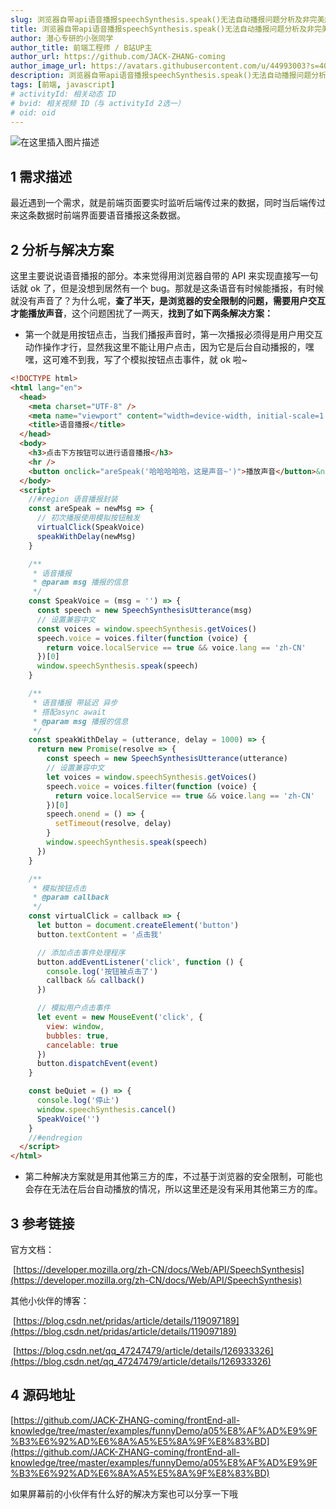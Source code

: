 ```yaml
---
slug: 浏览器自带api语音播报speechSynthesis.speak()无法自动播报问题分析及非完美解决方案
title: 浏览器自带api语音播报speechSynthesis.speak()无法自动播报问题分析及非完美解决方案
author: 潜心专研的小张同学
author_title: 前端工程师 / B站UP主
author_url: https://github.com/JACK-ZHANG-coming
author_image_url: https://avatars.githubusercontent.com/u/44993003?s=400&u=02570a73330dd7eeae310b302962c034b2833988&v=4
description: 浏览器自带api语音播报speechSynthesis.speak()无法自动播报问题分析及非完美解决方案
tags: [前端, javascript]
# activityId: 相关动态 ID
# bvid: 相关视频 ID（与 activityId 2选一）
# oid: oid
---
```


![在这里插入图片描述](https://p3-juejin.byteimg.com/tos-cn-i-k3u1fbpfcp/a54b1f3f147a4fb5b7ab0378b372ab1a~tplv-k3u1fbpfcp-zoom-1.image)

## 1 需求描述

最近遇到一个需求，就是前端页面要实时监听后端传过来的数据，同时当后端传过来这条数据时前端界面要语音播报这条数据。

## 2 分析与解决方案

这里主要说说语音播报的部分。本来觉得用浏览器自带的 API 来实现直接写一句话就 ok 了，但是没想到居然有一个 bug。那就是这条语音有时候能播报，有时候就没有声音了？为什么呢，**查了半天，是浏览器的安全限制的问题，需要用户交互才能播放声音**，这个问题困扰了一两天，**找到了如下两条解决方案：**

- 第一个就是用按钮点击，当我们播报声音时，第一次播报必须得是用户用交互动作操作才行，显然我这里不能让用户点击，因为它是后台自动播报的，嘿嘿，这可难不到我，写了个模拟按钮点击事件，就 ok 啦~

```html
<!DOCTYPE html>
<html lang="en">
  <head>
    <meta charset="UTF-8" />
    <meta name="viewport" content="width=device-width, initial-scale=1.0" />
    <title>语音播报</title>
  </head>
  <body>
    <h3>点击下方按钮可以进行语音播报</h3>
    <hr />
    <button onclick="areSpeak('哈哈哈哈哈，这是声音~')">播放声音</button>&nbsp;&nbsp;<button onclick="beQuiet()">停止播放</button>
  </body>
  <script>
    //#region 语音播报封装
    const areSpeak = newMsg => {
      // 初次播报使用模拟按钮触发
      virtualClick(SpeakVoice)
      speakWithDelay(newMsg)
    }

    /**
     * 语音播报
     * @param msg 播报的信息
     */
    const SpeakVoice = (msg = '') => {
      const speech = new SpeechSynthesisUtterance(msg)
      // 设置兼容中文
      const voices = window.speechSynthesis.getVoices()
      speech.voice = voices.filter(function (voice) {
        return voice.localService == true && voice.lang == 'zh-CN'
      })[0]
      window.speechSynthesis.speak(speech)
    }

    /**
     * 语音播报 带延迟 异步
     * 搭配async await
     * @param msg 播报的信息
     */
    const speakWithDelay = (utterance, delay = 1000) => {
      return new Promise(resolve => {
        const speech = new SpeechSynthesisUtterance(utterance)
        // 设置兼容中文
        let voices = window.speechSynthesis.getVoices()
        speech.voice = voices.filter(function (voice) {
          return voice.localService == true && voice.lang == 'zh-CN'
        })[0]
        speech.onend = () => {
          setTimeout(resolve, delay)
        }
        window.speechSynthesis.speak(speech)
      })
    }

    /**
     * 模拟按钮点击
     * @param callback
     */
    const virtualClick = callback => {
      let button = document.createElement('button')
      button.textContent = '点击我'

      // 添加点击事件处理程序
      button.addEventListener('click', function () {
        console.log('按钮被点击了')
        callback && callback()
      })

      // 模拟用户点击事件
      let event = new MouseEvent('click', {
        view: window,
        bubbles: true,
        cancelable: true
      })
      button.dispatchEvent(event)
    }

    const beQuiet = () => {
      console.log('停止')
      window.speechSynthesis.cancel()
      SpeakVoice('')
    }
    //#endregion
  </script>
</html>
```

- 第二种解决方案就是用其他第三方的库，不过基于浏览器的安全限制，可能也会存在无法在后台自动播放的情况，所以这里还是没有采用其他第三方的库。

## 3 参考链接

官方文档：

​ [https://developer.mozilla.org/zh-CN/docs/Web/API/SpeechSynthesis](https://developer.mozilla.org/zh-CN/docs/Web/API/SpeechSynthesis)

其他小伙伴的博客：

​ [https://blog.csdn.net/pridas/article/details/119097189](https://blog.csdn.net/pridas/article/details/119097189)

​ [https://blog.csdn.net/qq_47247479/article/details/126933326](https://blog.csdn.net/qq_47247479/article/details/126933326)

## 4 源码地址

[https://github.com/JACK-ZHANG-coming/frontEnd-all-knowledge/tree/master/examples/funnyDemo/a05%E8%AF%AD%E9%9F%B3%E6%92%AD%E6%8A%A5%E5%8A%9F%E8%83%BD](https://github.com/JACK-ZHANG-coming/frontEnd-all-knowledge/tree/master/examples/funnyDemo/a05%E8%AF%AD%E9%9F%B3%E6%92%AD%E6%8A%A5%E5%8A%9F%E8%83%BD)

如果屏幕前的小伙伴有什么好的解决方案也可以分享一下哦
